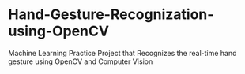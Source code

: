 # Hand-Gesture-Recognization-using-OpenCV
Machine Learning Practice Project that Recognizes the real-time hand gesture using OpenCV and Computer Vision
